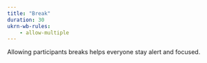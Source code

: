 ```yaml
---
title: "Break"
duration: 30
ukrn-wb-rules:
    - allow-multiple
---
```


Allowing participants breaks helps everyone stay alert and focused.
